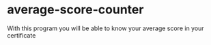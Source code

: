# average-score-counter
 With this program you will be able to know your average score in your certificate

